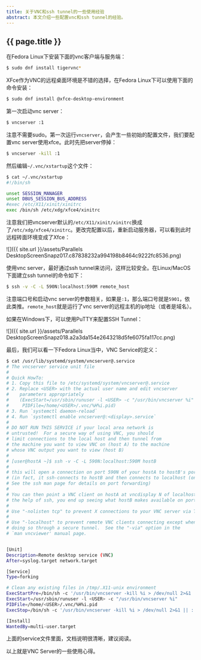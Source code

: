 ```yaml
---
title: 关于VNC和ssh tunnel的一些使用经验
abstract: 本文介绍一些配置vnc和ssh tunnel的经验。
---
```


## {{ page.title }}

在Fedora Linux下安装下面的vnc客户端与服务端：

```bash
$ sudo dnf install tigervnc*
```

XFce作为VNC的远程桌面环境是不错的选择，在Fedora Linux下可以使用下面的命令安装：

```bash
$ sudo dnf install @xfce-desktop-environment
```

第一次启动vnc server：

```bash
$ vncserver :1
```

注意不需要sudo。第一次运行`vncserver`，会产生一些初始的配置文件，我们要配置vnc server使用xfce。此时先把server停掉：

```bash
$ vncserver -kill :1
```

然后编辑`~/.vnc/xstartup`这个文件：

```bash
$ cat ~/.vnc/xstartup
#!/bin/sh

unset SESSION_MANAGER
unset DBUS_SESSION_BUS_ADDRESS
#exec /etc/X11/xinit/xinitrc
exec /bin/sh /etc/xdg/xfce4/xinitrc
```

注意我们把vncserver默认的`/etc/X11/xinit/xinitrc`换成了`/etc/xdg/xfce4/xinitrc`。更改完配置以后，重新启动服务器，可以看到此时远程砖面环境变成了Xfce：

![]({{ site.url }}/assets/Parallels DesktopScreenSnapz017.c87838232a994198b8464c9222fc8536.png)

使用vnc server，最好通过ssh tunnel来访问，这样比较安全。在Linux/MacOS下面建立ssh tunnel的命令如下：

```bash
$ ssh -v -C -L 590N:localhost:590M remote_host
```

注意端口号和启动vnc server的参数相关，如果是`:1`，那么端口号就是`5901`，依此类推。`remote_host`就是运行了vnc server的远程主机的ip地址（或者是域名）。

如果在Windows下，可以使用PuTTY来配置SSH Tunnel：

![]({{ site.url }}/assets/Parallels DesktopScreenSnapz018.a2a3da154e2643218d5fe6075fa117cc.png)

最后，我们可以看一下Fedora Linux当中，VNC Service的定义：

```bash
$ cat /usr/lib/systemd/system/vncserver@.service
# The vncserver service unit file
#
# Quick HowTo:
# 1. Copy this file to /etc/systemd/system/vncserver@.service
# 2. Replace <USER> with the actual user name and edit vncserver
#    parameters appropriately
#    (ExecStart=/usr/sbin/runuser -l <USER> -c "/usr/bin/vncserver %i"
#     PIDFile=/home/<USER>/.vnc/%H%i.pid)
# 3. Run `systemctl daemon-reload`
# 4. Run `systemctl enable vncserver@:<display>.service`
#
# DO NOT RUN THIS SERVICE if your local area network is
# untrusted!  For a secure way of using VNC, you should
# limit connections to the local host and then tunnel from
# the machine you want to view VNC on (host A) to the machine
# whose VNC output you want to view (host B)
#
# [user@hostA ~]$ ssh -v -C -L 590N:localhost:590M hostB
#
# this will open a connection on port 590N of your hostA to hostB's port 590M
# (in fact, it ssh-connects to hostB and then connects to localhost (on hostB).
# See the ssh man page for details on port forwarding)
#
# You can then point a VNC client on hostA at vncdisplay N of localhost and with
# the help of ssh, you end up seeing what hostB makes available on port 590M
#
# Use "-nolisten tcp" to prevent X connections to your VNC server via TCP.
#
# Use "-localhost" to prevent remote VNC clients connecting except when
# doing so through a secure tunnel.  See the "-via" option in the
# `man vncviewer' manual page.


[Unit]
Description=Remote desktop service (VNC)
After=syslog.target network.target

[Service]
Type=forking

# Clean any existing files in /tmp/.X11-unix environment
ExecStartPre=/bin/sh -c '/usr/bin/vncserver -kill %i > /dev/null 2>&1 || :'
ExecStart=/usr/sbin/runuser -l <USER> -c "/usr/bin/vncserver %i"
PIDFile=/home/<USER>/.vnc/%H%i.pid
ExecStop=/bin/sh -c '/usr/bin/vncserver -kill %i > /dev/null 2>&1 || :'

[Install]
WantedBy=multi-user.target
```

上面的service文件里面，文档说明很清晰，建议阅读。

以上就是VNC Server的一些使用心得。




